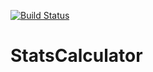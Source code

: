[![Build Status](https://travis-ci.com/eo-39/StatsCalculator.svg?branch=main)](https://travis-ci.com/eo-39/StatsCalculator)


# StatsCalculator
